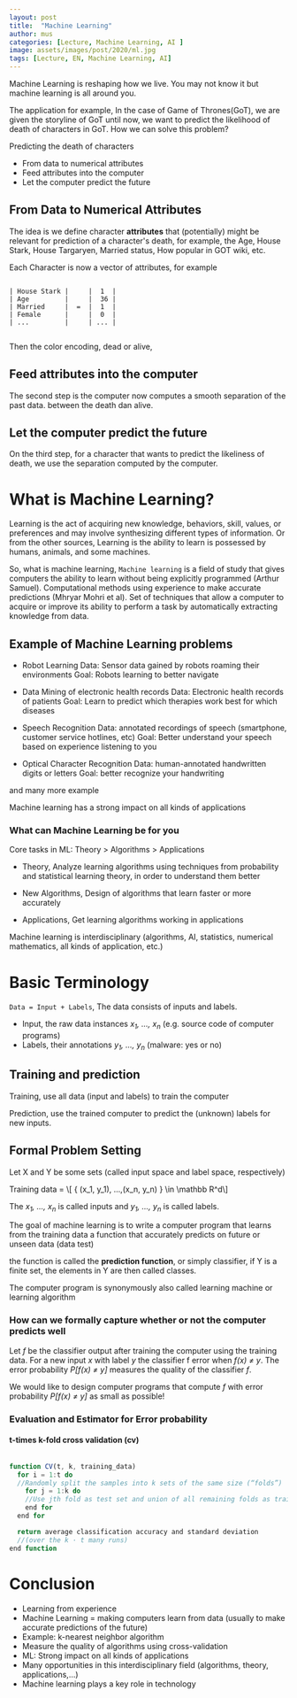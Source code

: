 ```yaml
---
layout: post
title:  "Machine Learning"
author: mus
categories: [Lecture, Machine Learning, AI ]
image: assets/images/post/2020/ml.jpg
tags: [Lecture, EN, Machine Learning, AI]
---
```


Machine Learning is reshaping how we live. You may not know it but machine learning is all around you.

The application for example, In the case of Game of Thrones(GoT), we are given the storyline of GoT until now, we want to predict the likelihood of death of characters in GoT. How we can solve this problem?

Predicting the death of characters
- From data to numerical attributes
- Feed attributes into the computer
- Let the computer predict the future

## From Data to Numerical Attributes
The idea is we define character __attributes__ that (potentially) might be relevant for prediction of a character's death, for example, the Age, House Stark, House Targaryen, Married status, How popular in GOT wiki, etc.

Each Character is now a vector of attributes, for example
```

| House Stark |     |  1  |
| Age         |     |  36 |
| Married     |  =  |  1  |
| Female      |     |  0  |
| ...         |     | ... |


```

Then the color encoding, dead or alive, 

## Feed attributes into the computer
The second step is the computer now computes a smooth separation of the past data. between the death dan alive.

## Let the computer predict the future
On the third step, for a character that wants to predict the likeliness of death, we use the separation computed by the computer.


# What is Machine Learning?
Learning is the act of acquiring new knowledge, behaviors, skill, values, or preferences and may involve synthesizing different types of information. Or from the other sources, Learning is the ability to learn is possessed by humans, animals, and some machines.

So, what is machine learning, `Machine learning` is a field of study that gives computers the ability to learn without being explicitly programmed (Arthur Samuel). Computational methods using experience to make accurate predictions (Mhryar Mohri et al). Set of techniques that allow a computer to acquire or improve its ability to perform a task by automatically extracting knowledge from data.

## Example of Machine Learning problems
- Robot Learning
  Data: Sensor data gained by robots roaming their environments
  Goal: Robots learning to better navigate

- Data Mining of electronic health records
  Data: Electronic health records of patients
  Goal: Learn to predict which therapies work best for which diseases

- Speech Recognition
  Data: annotated recordings of speech (smartphone, customer service hotlines, etc)
  Goal: Better understand your speech based on experience listening to you

- Optical Character Recognition
  Data: human-annotated handwritten digits or letters
  Goal: better recognize your handwriting

and many more example

Machine learning has a strong impact on all kinds of applications

### What can Machine Learning be for you
Core tasks in ML: Theory > Algorithms > Applications
- Theory, Analyze learning algorithms using techniques from probability and statistical learning theory, in order to understand them better

- New Algorithms, Design of algorithms that learn faster or more accurately

- Applications, Get learning algorithms working in applications


Machine learning is interdisciplinary (algorithms, AI, statistics, numerical mathematics, all kinds of application, etc.)



# Basic Terminology

`Data = Input + Labels`, The data consists of inputs and labels.

- Input, the raw data instances _x<sub>1</sub>, ..., x<sub>n</sub>_ (e.g. source code of computer programs)
- Labels, their annotations _y<sub>1</sub>, ..., y<sub>n</sub>_ (malware: yes or no)

## Training and prediction
Training, use all data (input and labels) to train the computer

Prediction, use the trained computer to predict the (unknown) labels for new inputs.

## Formal Problem Setting
Let X and Y be some sets (called input space and label space, respectively)

Training data = \\[ \{ (x_1, y_1), ...,(x_n, y_n) \} \in \mathbb R^d\\]

The _x<sub>1</sub>, ..., x<sub>n</sub>_  is called inputs and _y<sub>1</sub>, ..., y<sub>n</sub>_ is called labels.

The goal of machine learning is to write a computer program that learns from the training data a function that accurately predicts on future or unseen data (data test)

the function is called the __prediction function__, or simply classifier, if Y is a finite set, the elements in Y are then called classes.

The computer program is synonymously also called learning machine or learning algorithm

### How can we formally capture whether or not the computer predicts well
Let _f_ be the classifier output after training the computer using the training data. For a new input _x_ with label _y_ the classifier f error when _f(x) ≠ y_. The error probability _P[f(x) ≠ y]_ measures the quality of the classifier _f_.

We would like to design computer programs that compute _f_ with error probability _P[f(x) ≠ y]_ as small as possible!

### Evaluation and Estimator for Error probability
#### t-times k-fold cross validation (cv)
```javascript

function CV(t, k, training_data) 
  for i = 1:t do
  //Randomly split the samples into k sets of the same size (“folds”) 
    for j = 1:k do
    //Use jth fold as test set and union of all remaining folds as training set. Train classifier on training set and predict on test set
    end for
  end for

  return average classification accuracy and standard deviation 
  //(over the k · t many runs)
end function

```



# Conclusion
- Learning from experience
- Machine Learning = making computers learn from data (usually to make accurate predictions of the future)
- Example: k-nearest neighbor algorithm
- Measure the quality of algorithms using cross-validation
- ML: Strong impact on all kinds of applications
- Many opportunities in this interdisciplinary field (algorithms, theory, applications,...)
- Machine learning plays a key role in technology












